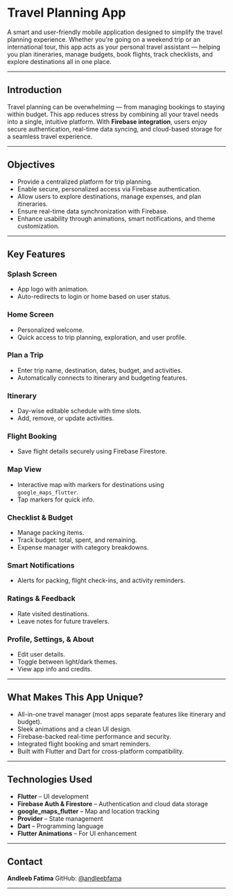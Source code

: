 # Travel Planning App 

A smart and user-friendly mobile application designed to simplify the travel planning experience. Whether you're going on a weekend trip or an international tour, this app acts as your personal travel assistant — helping you plan itineraries, manage budgets, book flights, track checklists, and explore destinations all in one place.

---

## Introduction

Travel planning can be overwhelming — from managing bookings to staying within budget. This app reduces stress by combining all your travel needs into a single, intuitive platform. With **Firebase integration**, users enjoy secure authentication, real-time data syncing, and cloud-based storage for a seamless travel experience.

---

## Objectives

- Provide a centralized platform for trip planning.
- Enable secure, personalized access via Firebase authentication.
- Allow users to explore destinations, manage expenses, and plan itineraries.
- Ensure real-time data synchronization with Firebase.
- Enhance usability through animations, smart notifications, and theme customization.

---

## Key Features

### Splash Screen
- App logo with animation.
- Auto-redirects to login or home based on user status.

### Home Screen
- Personalized welcome.
- Quick access to trip planning, exploration, and user profile.

### Plan a Trip
- Enter trip name, destination, dates, budget, and activities.
- Automatically connects to itinerary and budgeting features.

### Itinerary
- Day-wise editable schedule with time slots.
- Add, remove, or update activities.

### Flight Booking
- Save flight details securely using Firebase Firestore.

### Map View
- Interactive map with markers for destinations using `google_maps_flutter`.
- Tap markers for quick info.

### Checklist & Budget
- Manage packing items.
- Track budget: total, spent, and remaining.
- Expense manager with category breakdowns.

### Smart Notifications
- Alerts for packing, flight check-ins, and activity reminders.

### Ratings & Feedback
- Rate visited destinations.
- Leave notes for future travelers.

### Profile, Settings, & About
- Edit user details.
- Toggle between light/dark themes.
- View app info and credits.

---

## What Makes This App Unique?

- All-in-one travel manager (most apps separate features like itinerary and budget).
- Sleek animations and a clean UI design.
- Firebase-backed real-time performance and security.
- Integrated flight booking and smart reminders.
- Built with Flutter and Dart for cross-platform compatibility.

---

## Technologies Used

- **Flutter** – UI development
- **Firebase Auth & Firestore** – Authentication and cloud data storage
- **google_maps_flutter** – Map and location tracking
- **Provider** – State management
- **Dart** – Programming language
- **Flutter Animations** – For UI enhancement

---

## Contact

**Andleeb Fatima**
GitHub: [@andleebfama](https://github.com/andleebfama)

---

